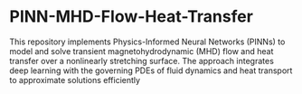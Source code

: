 # PINN-MHD-Flow-Heat-Transfer
This repository implements Physics-Informed Neural Networks (PINNs) to model and solve transient magnetohydrodynamic (MHD) flow and heat transfer over a nonlinearly stretching surface. The approach integrates deep learning with the governing PDEs of fluid dynamics and heat transport to approximate solutions efficiently
